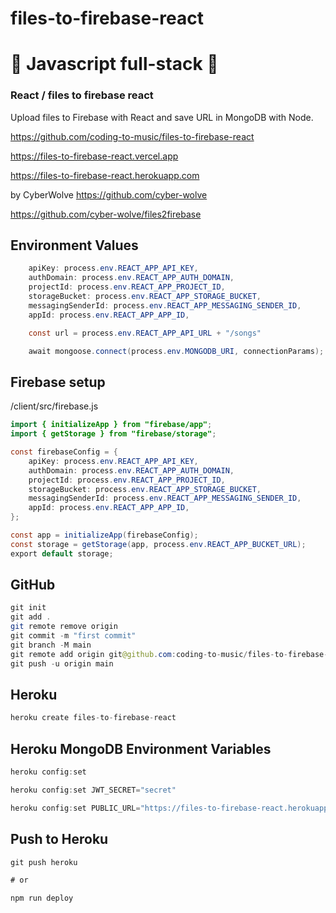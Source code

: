 # files-to-firebase-react

# 🚀 Javascript full-stack 🚀

### React / files to firebase react

Upload files to Firebase with React and save URL in MongoDB with Node.

https://github.com/coding-to-music/files-to-firebase-react

https://files-to-firebase-react.vercel.app

https://files-to-firebase-react.herokuapp.com

by CyberWolve https://github.com/cyber-wolve

https://github.com/cyber-wolve/files2firebase

## Environment Values

```java
	apiKey: process.env.REACT_APP_API_KEY,
	authDomain: process.env.REACT_APP_AUTH_DOMAIN,
	projectId: process.env.REACT_APP_PROJECT_ID,
	storageBucket: process.env.REACT_APP_STORAGE_BUCKET,
	messagingSenderId: process.env.REACT_APP_MESSAGING_SENDER_ID,
	appId: process.env.REACT_APP_APP_ID,

	const url = process.env.REACT_APP_API_URL + "/songs"

    await mongoose.connect(process.env.MONGODB_URI, connectionParams);

```

## Firebase setup

/client/src/firebase.js

```java
import { initializeApp } from "firebase/app";
import { getStorage } from "firebase/storage";

const firebaseConfig = {
	apiKey: process.env.REACT_APP_API_KEY,
	authDomain: process.env.REACT_APP_AUTH_DOMAIN,
	projectId: process.env.REACT_APP_PROJECT_ID,
	storageBucket: process.env.REACT_APP_STORAGE_BUCKET,
	messagingSenderId: process.env.REACT_APP_MESSAGING_SENDER_ID,
	appId: process.env.REACT_APP_APP_ID,
};

const app = initializeApp(firebaseConfig);
const storage = getStorage(app, process.env.REACT_APP_BUCKET_URL);
export default storage;
```

## GitHub

```java
git init
git add .
git remote remove origin
git commit -m "first commit"
git branch -M main
git remote add origin git@github.com:coding-to-music/files-to-firebase-react.git
git push -u origin main
```

## Heroku

```java
heroku create files-to-firebase-react

```

## Heroku MongoDB Environment Variables

```java
heroku config:set

heroku config:set JWT_SECRET="secret"

heroku config:set PUBLIC_URL="https://files-to-firebase-react.herokuapp.com"
```

## Push to Heroku

```java
git push heroku

# or

npm run deploy
```
